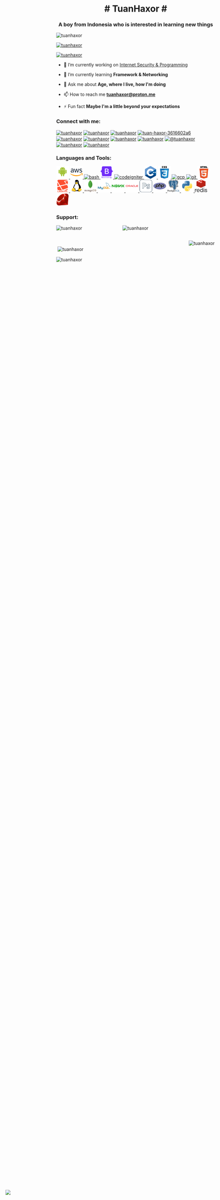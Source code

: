 <h1 align="center"># TuanHaxor #
<div style="position: fixed; bottom: 0px;left: 10px;width:130px;height:160px;"><img src="https://2.bp.blogspot.com/-7I6T61lxO_E/U4WoH1232aI/AAAAAAAAAmg/mqBfJoUB0mw/s1600/animasi-bergerak-naruto-melawan-sasuke.gif" /></div></h1>
<h3 align="center">A boy from Indonesia who is interested in learning new things</h3>

<p align="left"> <img src="https://komarev.com/ghpvc/?username=tuanhaxor&label=Profile%20views&color=0e75b6&style=flat" alt="tuanhaxor" /> </p>

<p align="left"> <a href="https://github.com/ryo-ma/github-profile-trophy"><img src="https://github-profile-trophy.vercel.app/?username=tuanhaxor" alt="tuanhaxor" /></a> </p>

<p align="left"> <a href="https://twitter.com/tuanhaxor" target="blank"><img src="https://img.shields.io/twitter/follow/tuanhaxor?logo=twitter&style=for-the-badge" alt="tuanhaxor" /></a> </p>

- 🔭 I’m currently working on [Internet Security & Programming](#)

- 🌱 I’m currently learning **Framework & Networking**

- 💬 Ask me about **Age, where I live, how I'm doing**

- 📫 How to reach me **tuanhaxor@proton.me**

- ⚡ Fun fact **Maybe I'm a little beyond your expectations**

<h3 align="left">Connect with me:</h3>
<p align="left">
<a href="https://codepen.io/tuanhaxor" target="blank"><img align="center" src="https://raw.githubusercontent.com/rahuldkjain/github-profile-readme-generator/master/src/images/icons/Social/codepen.svg" alt="tuanhaxor" height="30" width="40" /></a>
<a href="https://dev.to/tuanhaxor" target="blank"><img align="center" src="https://raw.githubusercontent.com/rahuldkjain/github-profile-readme-generator/master/src/images/icons/Social/devto.svg" alt="tuanhaxor" height="30" width="40" /></a>
<a href="https://twitter.com/tuanhaxor" target="blank"><img align="center" src="https://raw.githubusercontent.com/rahuldkjain/github-profile-readme-generator/master/src/images/icons/Social/twitter.svg" alt="tuanhaxor" height="30" width="40" /></a>
<a href="https://linkedin.com/in/tuan-haxor-3616602a6" target="blank"><img align="center" src="https://raw.githubusercontent.com/rahuldkjain/github-profile-readme-generator/master/src/images/icons/Social/linked-in-alt.svg" alt="tuan-haxor-3616602a6" height="30" width="40" /></a>
<a href="https://stackoverflow.com/users/tuanhaxor" target="blank"><img align="center" src="https://raw.githubusercontent.com/rahuldkjain/github-profile-readme-generator/master/src/images/icons/Social/stack-overflow.svg" alt="tuanhaxor" height="30" width="40" /></a>
<a href="https://codesandbox.com/tuanhaxor" target="blank"><img align="center" src="https://raw.githubusercontent.com/rahuldkjain/github-profile-readme-generator/master/src/images/icons/Social/codesandbox.svg" alt="tuanhaxor" height="30" width="40" /></a>
<a href="https://instagram.com/tuanhaxor" target="blank"><img align="center" src="https://raw.githubusercontent.com/rahuldkjain/github-profile-readme-generator/master/src/images/icons/Social/instagram.svg" alt="tuanhaxor" height="30" width="40" /></a>
<a href="https://dribbble.com/tuanhaxor" target="blank"><img align="center" src="https://raw.githubusercontent.com/rahuldkjain/github-profile-readme-generator/master/src/images/icons/Social/dribbble.svg" alt="tuanhaxor" height="30" width="40" /></a>
<a href="https://medium.com/@tuanhaxor" target="blank"><img align="center" src="https://raw.githubusercontent.com/rahuldkjain/github-profile-readme-generator/master/src/images/icons/Social/medium.svg" alt="@tuanhaxor" height="30" width="40" /></a>
<a href="https://www.hackerrank.com/tuanhaxor" target="blank"><img align="center" src="https://raw.githubusercontent.com/rahuldkjain/github-profile-readme-generator/master/src/images/icons/Social/hackerrank.svg" alt="tuanhaxor" height="30" width="40" /></a>
<a href="https://www.leetcode.com/tuanhaxor" target="blank"><img align="center" src="https://raw.githubusercontent.com/rahuldkjain/github-profile-readme-generator/master/src/images/icons/Social/leet-code.svg" alt="tuanhaxor" height="30" width="40" /></a>
</p>

<h3 align="left">Languages and Tools:</h3>
<p align="left"> <a href="https://developer.android.com" target="_blank" rel="noreferrer"> <img src="https://raw.githubusercontent.com/devicons/devicon/master/icons/android/android-original-wordmark.svg" alt="android" width="40" height="40"/> </a> <a href="https://aws.amazon.com" target="_blank" rel="noreferrer"> <img src="https://raw.githubusercontent.com/devicons/devicon/master/icons/amazonwebservices/amazonwebservices-original-wordmark.svg" alt="aws" width="40" height="40"/> </a> <a href="https://www.gnu.org/software/bash/" target="_blank" rel="noreferrer"> <img src="https://www.vectorlogo.zone/logos/gnu_bash/gnu_bash-icon.svg" alt="bash" width="40" height="40"/> </a> <a href="https://getbootstrap.com" target="_blank" rel="noreferrer"> <img src="https://raw.githubusercontent.com/devicons/devicon/master/icons/bootstrap/bootstrap-plain-wordmark.svg" alt="bootstrap" width="40" height="40"/> </a> <a href="https://codeigniter.com" target="_blank" rel="noreferrer"> <img src="https://cdn.worldvectorlogo.com/logos/codeigniter.svg" alt="codeigniter" width="40" height="40"/> </a> <a href="https://www.w3schools.com/cpp/" target="_blank" rel="noreferrer"> <img src="https://raw.githubusercontent.com/devicons/devicon/master/icons/cplusplus/cplusplus-original.svg" alt="cplusplus" width="40" height="40"/> </a> <a href="https://www.w3schools.com/css/" target="_blank" rel="noreferrer"> <img src="https://raw.githubusercontent.com/devicons/devicon/master/icons/css3/css3-original-wordmark.svg" alt="css3" width="40" height="40"/> </a> <a href="https://cloud.google.com" target="_blank" rel="noreferrer"> <img src="https://www.vectorlogo.zone/logos/google_cloud/google_cloud-icon.svg" alt="gcp" width="40" height="40"/> </a> <a href="https://git-scm.com/" target="_blank" rel="noreferrer"> <img src="https://www.vectorlogo.zone/logos/git-scm/git-scm-icon.svg" alt="git" width="40" height="40"/> </a> <a href="https://www.w3.org/html/" target="_blank" rel="noreferrer"> <img src="https://raw.githubusercontent.com/devicons/devicon/master/icons/html5/html5-original-wordmark.svg" alt="html5" width="40" height="40"/> </a> <a href="https://laravel.com/" target="_blank" rel="noreferrer"> <img src="https://raw.githubusercontent.com/devicons/devicon/master/icons/laravel/laravel-plain-wordmark.svg" alt="laravel" width="40" height="40"/> </a> <a href="https://www.linux.org/" target="_blank" rel="noreferrer"> <img src="https://raw.githubusercontent.com/devicons/devicon/master/icons/linux/linux-original.svg" alt="linux" width="40" height="40"/> </a> <a href="https://www.mongodb.com/" target="_blank" rel="noreferrer"> <img src="https://raw.githubusercontent.com/devicons/devicon/master/icons/mongodb/mongodb-original-wordmark.svg" alt="mongodb" width="40" height="40"/> </a> <a href="https://www.mysql.com/" target="_blank" rel="noreferrer"> <img src="https://raw.githubusercontent.com/devicons/devicon/master/icons/mysql/mysql-original-wordmark.svg" alt="mysql" width="40" height="40"/> </a> <a href="https://www.nginx.com" target="_blank" rel="noreferrer"> <img src="https://raw.githubusercontent.com/devicons/devicon/master/icons/nginx/nginx-original.svg" alt="nginx" width="40" height="40"/> </a> <a href="https://www.oracle.com/" target="_blank" rel="noreferrer"> <img src="https://raw.githubusercontent.com/devicons/devicon/master/icons/oracle/oracle-original.svg" alt="oracle" width="40" height="40"/> </a> <a href="https://www.photoshop.com/en" target="_blank" rel="noreferrer"> <img src="https://raw.githubusercontent.com/devicons/devicon/master/icons/photoshop/photoshop-line.svg" alt="photoshop" width="40" height="40"/> </a> <a href="https://www.php.net" target="_blank" rel="noreferrer"> <img src="https://raw.githubusercontent.com/devicons/devicon/master/icons/php/php-original.svg" alt="php" width="40" height="40"/> </a> <a href="https://www.postgresql.org" target="_blank" rel="noreferrer"> <img src="https://raw.githubusercontent.com/devicons/devicon/master/icons/postgresql/postgresql-original-wordmark.svg" alt="postgresql" width="40" height="40"/> </a> <a href="https://www.python.org" target="_blank" rel="noreferrer"> <img src="https://raw.githubusercontent.com/devicons/devicon/master/icons/python/python-original.svg" alt="python" width="40" height="40"/> </a> <a href="https://redis.io" target="_blank" rel="noreferrer"> <img src="https://raw.githubusercontent.com/devicons/devicon/master/icons/redis/redis-original-wordmark.svg" alt="redis" width="40" height="40"/> </a> <a href="https://www.ruby-lang.org/en/" target="_blank" rel="noreferrer"> <img src="https://raw.githubusercontent.com/devicons/devicon/master/icons/ruby/ruby-original.svg" alt="ruby" width="40" height="40"/> </a> </p>

<h3 align="left">Support:</h3>
<p><a href="https://www.buymeacoffee.com/tuanhaxor"> <img align="left" src="https://cdn.buymeacoffee.com/buttons/v2/default-yellow.png" height="50" width="210" alt="tuanhaxor" /></a><a href="https://ko-fi.com/tuanhaxor"> <img align="left" src="https://cdn.ko-fi.com/cdn/kofi3.png?v=3" height="50" width="210" alt="tuanhaxor" /></a></p><br><br>

<p><img align="left" src="https://github-readme-stats.vercel.app/api/top-langs?username=tuanhaxor&show_icons=true&locale=en&layout=compact" alt="tuanhaxor" /></p>

<p>&nbsp;<img align="center" src="https://github-readme-stats.vercel.app/api?username=tuanhaxor&show_icons=true&locale=en" alt="tuanhaxor" /></p>

<p><img align="center" src="https://github-readme-streak-stats.herokuapp.com/?user=tuanhaxor&" alt="tuanhaxor" /></p>
